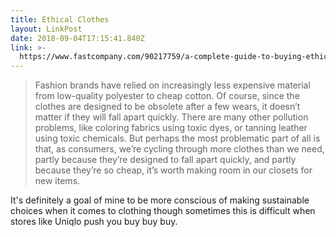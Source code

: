 ```yaml
---
title: Ethical Clothes
layout: LinkPost
date: 2018-09-04T17:15:41.840Z
link: >-
  https://www.fastcompany.com/90217759/a-complete-guide-to-buying-ethical-clothes-on-a-budget
---
```

> Fashion brands have relied on increasingly less expensive material from low-quality polyester to cheap cotton. Of course, since the clothes are designed to be obsolete after a few wears, it doesn’t matter if they will fall apart quickly. There are many other pollution problems, like coloring fabrics using toxic dyes, or tanning leather using toxic chemicals. But perhaps the most problematic part of all is that, as consumers, we’re cycling through more clothes than we need, partly because they’re designed to fall apart quickly, and partly because they’re so cheap, it’s worth making room in our closets for new items.

It's definitely a goal of mine to be more conscious of making sustainable choices when it comes to clothing though sometimes this is difficult when stores like Uniqlo push you buy buy buy.
